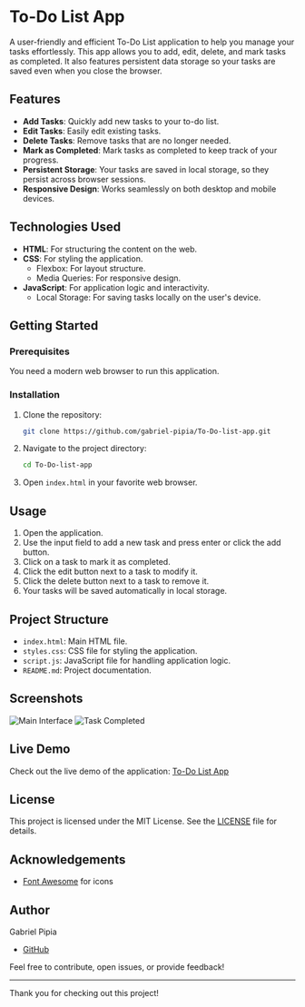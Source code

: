 # To-Do List App

A user-friendly and efficient To-Do List application to help you manage your tasks effortlessly. This app allows you to add, edit, delete, and mark tasks as completed. It also features persistent data storage so your tasks are saved even when you close the browser.

## Features

- **Add Tasks**: Quickly add new tasks to your to-do list.
- **Edit Tasks**: Easily edit existing tasks.
- **Delete Tasks**: Remove tasks that are no longer needed.
- **Mark as Completed**: Mark tasks as completed to keep track of your progress.
- **Persistent Storage**: Your tasks are saved in local storage, so they persist across browser sessions.
- **Responsive Design**: Works seamlessly on both desktop and mobile devices.

## Technologies Used

- **HTML**: For structuring the content on the web.
- **CSS**: For styling the application.
  - Flexbox: For layout structure.
  - Media Queries: For responsive design.
- **JavaScript**: For application logic and interactivity.
  - Local Storage: For saving tasks locally on the user's device.

## Getting Started

### Prerequisites

You need a modern web browser to run this application.

### Installation

1. Clone the repository:
    ```bash
    git clone https://github.com/gabriel-pipia/To-Do-list-app.git
    ```

2. Navigate to the project directory:
    ```bash
    cd To-Do-list-app
    ```

3. Open `index.html` in your favorite web browser.

## Usage

1. Open the application.
2. Use the input field to add a new task and press enter or click the add button.
3. Click on a task to mark it as completed.
4. Click the edit button next to a task to modify it.
5. Click the delete button next to a task to remove it.
6. Your tasks will be saved automatically in local storage.

## Project Structure

- `index.html`: Main HTML file.
- `styles.css`: CSS file for styling the application.
- `script.js`: JavaScript file for handling application logic.
- `README.md`: Project documentation.

## Screenshots

![Main Interface](screenshots/main-interface.png)
![Task Completed](screenshots/task-completed.png)

## Live Demo

Check out the live demo of the application: [To-Do List App](https://gp-to-do-app.netlify.app)

## License

This project is licensed under the MIT License. See the [LICENSE](LICENSE) file for details.

## Acknowledgements

- [Font Awesome](https://fontawesome.com/) for icons

## Author

Gabriel Pipia
- [GitHub](https://github.com/gabriel-pipia)

Feel free to contribute, open issues, or provide feedback!

---

Thank you for checking out this project!